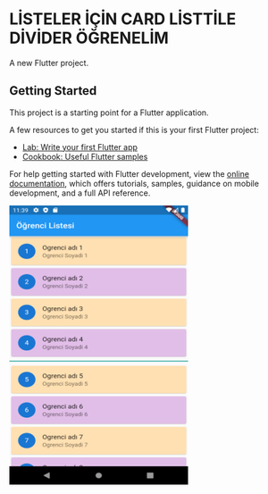 #  LİSTELER İÇİN CARD LİSTTİLE DİVİDER ÖĞRENELİM

A new Flutter project.

## Getting Started

This project is a starting point for a Flutter application.

A few resources to get you started if this is your first Flutter project:

- [Lab: Write your first Flutter app](https://docs.flutter.dev/get-started/codelab)
- [Cookbook: Useful Flutter samples](https://docs.flutter.dev/cookbook)

For help getting started with Flutter development, view the
[online documentation](https://docs.flutter.dev/), which offers tutorials,
samples, guidance on mobile development, and a full API reference.

<img src="images/proje1.png" alt="PROJE EKRAN GÖRÜNTÜSÜ" width="320" height="500">
